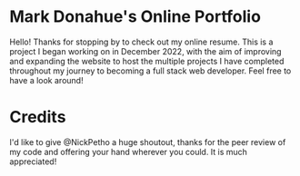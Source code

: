 # Mark Donahue's Online Portfolio
Hello! Thanks for stopping by to check out my online resume. This is a project I began working on in December 2022, with the aim of improving and expanding the website to host the multiple projects I have completed throughout my journey to becoming a full stack web developer. Feel free to have a look around!


# Credits
I'd like to give @NickPetho a huge shoutout, thanks for the peer review of my code and offering your hand wherever you could. It is much appreciated!
